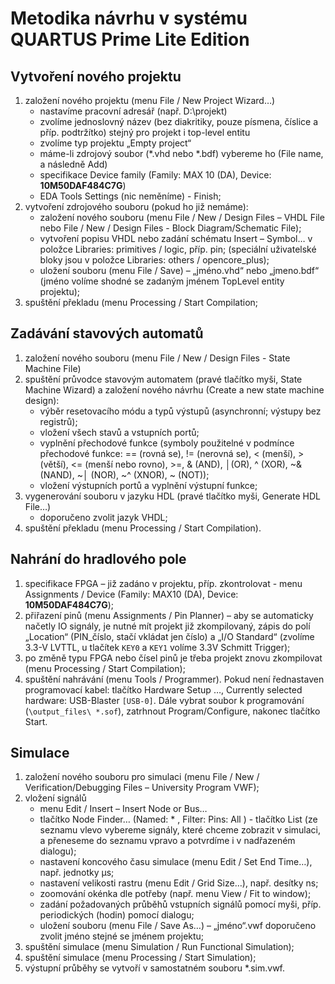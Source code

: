 # Metodika návrhu v systému QUARTUS Prime Lite Edition

## Vytvoření nového projektu
1. založení nového projektu (menu File / New Project Wizard…)
	- nastavíme pracovní adresář (např. D:\projekt)
	- zvolíme jednoslovný název (bez diakritiky, pouze písmena, číslice a příp. podtržítko)
	stejný pro projekt i top-level entitu
	- zvolíme typ projektu „Empty project“
	- máme-li zdrojový soubor (*.vhd nebo *.bdf) vybereme ho (File name, a následně Add)
	- specifikace Device family (Family: MAX 10 (DA), Device: **10M50DAF484C7G**)
	- EDA Tools Settings (nic neměníme) - Finish;
2. vytvoření zdrojového souboru (pokud ho již nemáme):
	- založení nového souboru (menu File / New / Design Files – VHDL File nebo File / New / Design Files - Block Diagram/Schematic File);
	- vytvoření popisu VHDL nebo zadání schématu Insert – Symbol… v položce Libraries: primitives / logic, příp. pin;
	(speciální uživatelské bloky jsou v položce Libraries: others /
	opencore_plus);
	- uložení souboru (menu File / Save) – „jméno.vhd“ nebo „jmeno.bdf“
	(jméno volíme shodné se zadaným jménem TopLevel entity projektu);
3. spuštění překladu (menu Processing / Start Compilation;

## Zadávání stavových automatů
1. založení nového souboru (menu File / New / Design Files - State Machine File)
2. spuštění průvodce stavovým automatem (pravé tlačítko myši, State Machine Wizard) a založení nového návrhu (Create a new state machine design):
	- výběr resetovacího módu a typů výstupů (asynchronní; výstupy bez registrů);
	- vložení všech stavů a vstupních portů;
	- vyplnění přechodové funkce (symboly použitelné v podmínce přechodové funkce:
	== (rovná se), != (nerovná se), < (menší), > (větší), <= (menší nebo rovno), >=, & (AND), │(OR), ^ (XOR), ~& (NAND), ~│ (NOR), ~^ (XNOR), ~ (NOT));
	- vložení výstupních portů a vyplnění výstupní funkce;
3. vygenerování souboru v jazyku HDL (pravé tlačítko myši, Generate HDL File…)
	- doporučeno zvolit jazyk VHDL;
4. spuštění překladu (menu Processing / Start Compilation).

## Nahrání do hradlového pole
1. specifikace FPGA – již zadáno v projektu, příp. zkontrolovat - menu Assignments / Device (Family: MAX10 (DA), Device: **10M50DAF484C7G**);
2. přiřazení pinů (menu Assignments / Pin Planner) – aby se automaticky načetly IO signály, je nutné mít projekt již zkompilovaný, zápis do polí „Location“ (PIN_číslo, stačí vkládat jen číslo) a „I/O Standard“ (zvolíme 3.3-V LVTTL, u tlačítek `KEY0` a `KEY1` volíme 3.3V Schmitt Trigger);
3. po změně typu FPGA nebo čísel pinů je třeba projekt znovu zkompilovat (menu Processing / Start Compilation);
4. spuštění nahrávání (menu Tools / Programmer). Pokud není  řednastaven programovací kabel: tlačítko Hardware Setup …, Currently selected hardware: USB-Blaster `[USB-0]`. Dále vybrat soubor k programování (`\output_files\ *.sof`), zatrhnout Program/Configure, nakonec tlačítko Start.

## Simulace
1. založení nového souboru pro simulaci (menu File / New / Verification/Debugging Files – University Program VWF);
2. vložení signálů
	- menu Edit / Insert – Insert Node or Bus…
	- tlačítko Node Finder… (Named: * , Filter: Pins: All ) - tlačítko List (ze seznamu vlevo vybereme signály, které chceme zobrazit v simulaci, a přeneseme do seznamu vpravo a potvrdíme i v nadřazeném dialogu);
	- nastavení koncového času simulace (menu Edit / Set End Time…), např. jednotky µs;
	- nastavení velikosti rastru (menu Edit / Grid Size…), např. desítky ns;
	- zoomování okénka dle potřeby (např. menu View / Fit to window);
	- zadání požadovaných průběhů vstupních signálů pomocí myši, příp. periodických (hodin) pomocí dialogu;
	- uložení souboru (menu File / Save As…) – „jméno“.vwf doporučeno zvolit jméno stejné se jménem projektu;
3. spuštění simulace (menu Simulation / Run Functional Simulation);
4. spuštění simulace (menu Processing / Start Simulation);
5. výstupní průběhy se vytvoří v samostatném souboru *.sim.vwf.